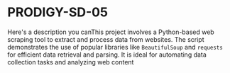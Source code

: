 # PRODIGY-SD-05
Here's a description you canThis project involves a Python-based web scraping tool to extract and process data from websites. The script demonstrates the use of popular libraries like `BeautifulSoup` and `requests` for efficient data retrieval and parsing. It is ideal for automating data collection tasks and analyzing web content
